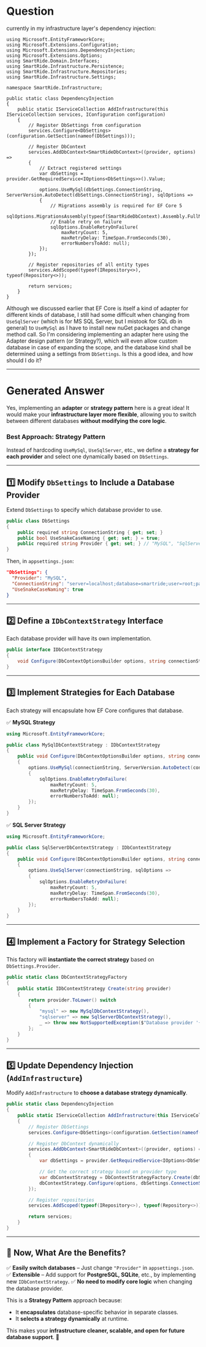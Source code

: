 # Question

currently in my infrastructure layer's dependency injection:

```
using Microsoft.EntityFrameworkCore;
using Microsoft.Extensions.Configuration;
using Microsoft.Extensions.DependencyInjection;
using Microsoft.Extensions.Options;
using SmartRide.Domain.Interfaces;
using SmartRide.Infrastructure.Persistence;
using SmartRide.Infrastructure.Repositories;
using SmartRide.Infrastructure.Settings;

namespace SmartRide.Infrastructure;

public static class DependencyInjection
{
    public static IServiceCollection AddInfrastructure(this IServiceCollection services, IConfiguration configuration)
    {
        // Register DbSettings from configuration
        services.Configure<DbSettings>(configuration.GetSection(nameof(DbSettings)));

        // Register DbContext
        services.AddDbContext<SmartRideDbContext>((provider, options) =>
        {
            // Extract registered settings
            var dbSettings = provider.GetRequiredService<IOptions<DbSettings>>().Value;

            options.UseMySql(dbSettings.ConnectionString, ServerVersion.AutoDetect(dbSettings.ConnectionString), sqlOptions =>
            {
                // Migrations assembly is required for EF Core 5
                sqlOptions.MigrationsAssembly(typeof(SmartRideDbContext).Assembly.FullName);
                // Enable retry on failure
                sqlOptions.EnableRetryOnFailure(
                    maxRetryCount: 5,
                    maxRetryDelay: TimeSpan.FromSeconds(30),
                    errorNumbersToAdd: null);
            });
        });

        // Register repositories of all entity types
        services.AddScoped(typeof(IRepository<>), typeof(Repository<>));

        return services;
    }
}
```

Although we discussed earlier that EF Core is itself a kind of adapter for different kinds of database, I still had some difficult when changing from `UseSqlServer` (which is for MS SQL Server, but I mistook for SQL db in general) to `UseMySql` as I have to install new nuGet packages and change method call. So I'm considering implementing an adapter here using the Adapter design pattern (or Strategy?), which will even allow custom database in case of expanding the scope, and the database kind shall be determined using a settings from `DbSettings`. Is this a good idea, and how should I do it?

---

# Generated Answer

Yes, implementing an **adapter** or **strategy pattern** here is a great idea! It would make your **infrastructure layer more flexible**, allowing you to switch between different databases **without modifying the core logic**.

### **Best Approach: Strategy Pattern**
Instead of hardcoding `UseMySql`, `UseSqlServer`, etc., we define a **strategy for each provider** and select one dynamically based on `DbSettings`.

---

## **1️⃣ Modify `DbSettings` to Include a Database Provider**
Extend `DbSettings` to specify which database provider to use.

```csharp
public class DbSettings
{
    public required string ConnectionString { get; set; }
    public bool UseSnakeCaseNaming { get; set; } = true;
    public required string Provider { get; set; } // "MySQL", "SqlServer", etc.
}
```
Then, in `appsettings.json`:
```json
"DbSettings": {
  "Provider": "MySQL",
  "ConnectionString": "server=localhost;database=smartride;user=root;password=mypassword",
  "UseSnakeCaseNaming": true
}
```

---

## **2️⃣ Define a `IDbContextStrategy` Interface**
Each database provider will have its own implementation.

```csharp
public interface IDbContextStrategy
{
    void Configure(DbContextOptionsBuilder options, string connectionString);
}
```

---

## **3️⃣ Implement Strategies for Each Database**
Each strategy will encapsulate how EF Core configures that database.

✅ **MySQL Strategy**
```csharp
using Microsoft.EntityFrameworkCore;

public class MySqlDbContextStrategy : IDbContextStrategy
{
    public void Configure(DbContextOptionsBuilder options, string connectionString)
    {
        options.UseMySql(connectionString, ServerVersion.AutoDetect(connectionString), sqlOptions =>
        {
            sqlOptions.EnableRetryOnFailure(
                maxRetryCount: 5,
                maxRetryDelay: TimeSpan.FromSeconds(30),
                errorNumbersToAdd: null);
        });
    }
}
```

✅ **SQL Server Strategy**
```csharp
using Microsoft.EntityFrameworkCore;

public class SqlServerDbContextStrategy : IDbContextStrategy
{
    public void Configure(DbContextOptionsBuilder options, string connectionString)
    {
        options.UseSqlServer(connectionString, sqlOptions =>
        {
            sqlOptions.EnableRetryOnFailure(
                maxRetryCount: 5,
                maxRetryDelay: TimeSpan.FromSeconds(30),
                errorNumbersToAdd: null);
        });
    }
}
```

---

## **4️⃣ Implement a Factory for Strategy Selection**
This factory will **instantiate the correct strategy** based on `DbSettings.Provider`.

```csharp
public static class DbContextStrategyFactory
{
    public static IDbContextStrategy Create(string provider)
    {
        return provider.ToLower() switch
        {
            "mysql" => new MySqlDbContextStrategy(),
            "sqlserver" => new SqlServerDbContextStrategy(),
            _ => throw new NotSupportedException($"Database provider '{provider}' is not supported.")
        };
    }
}
```

---

## **5️⃣ Update Dependency Injection (`AddInfrastructure`)**
Modify `AddInfrastructure` to **choose a database strategy dynamically**.

```csharp
public static class DependencyInjection
{
    public static IServiceCollection AddInfrastructure(this IServiceCollection services, IConfiguration configuration)
    {
        // Register DbSettings
        services.Configure<DbSettings>(configuration.GetSection(nameof(DbSettings)));

        // Register DbContext dynamically
        services.AddDbContext<SmartRideDbContext>((provider, options) =>
        {
            var dbSettings = provider.GetRequiredService<IOptions<DbSettings>>().Value;

            // Get the correct strategy based on provider type
            var dbContextStrategy = DbContextStrategyFactory.Create(dbSettings.Provider);
            dbContextStrategy.Configure(options, dbSettings.ConnectionString);
        });

        // Register repositories
        services.AddScoped(typeof(IRepository<>), typeof(Repository<>));

        return services;
    }
}
```

---

## **🎯 Now, What Are the Benefits?**
✅ **Easily switch databases** – Just change `"Provider"` in `appsettings.json`.
✅ **Extensible** – Add support for **PostgreSQL, SQLite**, etc., by implementing new `IDbContextStrategy`.
✅ **No need to modify core logic** when changing the database provider.

This is a **Strategy Pattern** approach because:
- It **encapsulates** database-specific behavior in separate classes.
- It **selects a strategy dynamically** at runtime.

This makes your **infrastructure cleaner, scalable, and open for future database support**. 🚀
